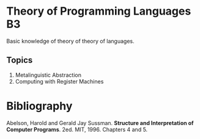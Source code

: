 # Theory of Programming Languages B3
Basic knowledge of theory of theory of languages.

## Topics
1.	Metalinguistic Abstraction 
2.	Computing with Register Machines

# Bibliography
Abelson, Harold and Gerald Jay Sussman. **Structure and Interpretation of Computer Programs**. 2ed. MIT, 1996.  Chapters 4 and 5.